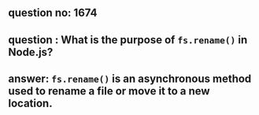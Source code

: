 
      
## question no: 1674

## question : What is the purpose of `fs.rename()` in Node.js?

## answer: `fs.rename()` is an asynchronous method used to rename a file or move it to a new location.
      